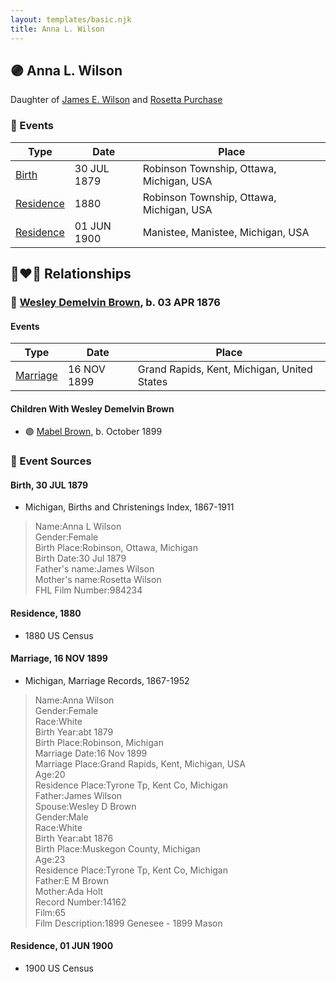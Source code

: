 ```yaml
---
layout: templates/basic.njk
title: Anna L. Wilson
---
```

## 🟣 Anna L. Wilson

Daughter of [James E. Wilson](/people/5/54950695) and [Rosetta Purchase](/people/2/27770192)

### 📆 Events

Type | Date | Place
------ | ------ | ------
[Birth](#event-ad76a62b-ee4f-4ee4-8024-4d19ffce23f2) | 30 JUL 1879 | Robinson Township, Ottawa, Michigan, USA
[Residence](#event-308816bf-9d9a-472a-819c-700b543a1092) | 1880 | Robinson Township, Ottawa, Michigan, USA
[Residence](#event-0596d366-2da3-493a-839d-2dff7898d2c2) | 01 JUN 1900 | Manistee, Manistee, Michigan, USA

## 👩‍❤️‍👨 Relationships

### 🔵 [Wesley Demelvin Brown](/people/5/52698666), b. 03 APR 1876

#### Events

Type | Date | Place
------ | ------ | ------
[Marriage](#event-106054a1-b589-42b7-b87b-9542bdb31bdd) | 16 NOV 1899 | Grand Rapids, Kent, Michigan, United States
#### Children With Wesley Demelvin Brown
* 🟣 [Mabel Brown](/people/5/5853824), b. October 1899
### 📰 Event Sources

#### <a id="event-ad76a62b-ee4f-4ee4-8024-4d19ffce23f2"></a> Birth, 30 JUL 1879
* Michigan, Births and Christenings Index, 1867-1911
>   
  > Name:Anna L Wilson  
  > Gender:Female  
  > Birth Place:Robinson, Ottawa, Michigan  
  > Birth Date:30 Jul 1879  
  > Father's name:James Wilson  
  > Mother's name:Rosetta Wilson  
  > FHL Film Number:984234

#### <a id="event-308816bf-9d9a-472a-819c-700b543a1092"></a> Residence, 1880
* 1880 US Census

#### <a id="event-106054a1-b589-42b7-b87b-9542bdb31bdd"></a> Marriage, 16 NOV 1899
* Michigan, Marriage Records, 1867-1952
>   
  > Name:Anna Wilson  
  > Gender:Female  
  > Race:White  
  > Birth Year:abt 1879  
  > Birth Place:Robinson, Michigan  
  > Marriage Date:16 Nov 1899  
  > Marriage Place:Grand Rapids, Kent, Michigan, USA  
  > Age:20  
  > Residence Place:Tyrone Tp, Kent Co, Michigan  
  > Father:James Wilson  
  > Spouse:Wesley D Brown  
  > Gender:Male  
  > Race:White  
  > Birth Year:abt 1876  
  > Birth Place:Muskegon County, Michigan  
  > Age:23  
  > Residence Place:Tyrone Tp, Kent Co, Michigan  
  > Father:E M Brown  
  > Mother:Ada Holt  
  > Record Number:14162  
  > Film:65  
  > Film Description:1899 Genesee - 1899 Mason
#### <a id="event-0596d366-2da3-493a-839d-2dff7898d2c2"></a> Residence, 01 JUN 1900
* 1900 US Census
